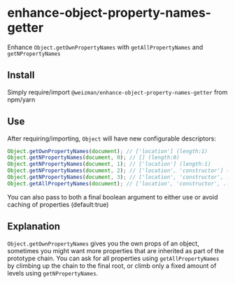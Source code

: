 # enhance-object-property-names-getter

Enhance `Object.getOwnPropertyNames` with `getAllPropertyNames` and `getNPropertyNames`

## Install

Simply require/import `@weizman/enhance-object-property-names-getter` from npm/yarn

## Use

After requiring/importing, `Object` will have new configurable descriptors:

```javascript
Object.getOwnPropertyNames(document); // ['location'] (length:1)
Object.getNPropertyNames(document, 0); // [] (length:0)
Object.getNPropertyNames(document, 1); // ['location'] (length:1)
Object.getNPropertyNames(document, 2); // ['location', 'constructor'] (length:2)
Object.getNPropertyNames(document, 3); // ['location', 'constructor', ...] (length:235)
Object.getAllPropertyNames(document); // ['location', 'constructor', ...] (length:299)
```

You can also pass to both a final boolean argument to either use or avoid caching of properties (default:true)

## Explanation

`Object.getOwnPropertyNames` gives you the own props of an object, sometimes you might want more properties that are inherited as part of the prototype chain. You can ask for all properties using `getAllPropertyNames` by climbing up the chain to the final root, or climb only a fixed amount of levels using `getNPropertyNames`.
